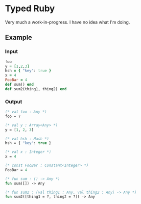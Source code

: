 # Typed Ruby
Very much a work-in-progress. I have no idea what I'm doing.

## Example
### Input
```ruby
foo
y = [1,2,3]
hsh = { "key": true }
x = 4
FooBar = 4
def sum() end
def sum2(thing1, thing2) end
```

### Output
```ocaml
(* val foo : Any *)
foo = ?

(* val y : Array<Any> *)
y = [1, 2, 3]

(* val hsh : Hash *)
hsh = { "key": true }

(* val x : Integer *)
x = 4

(* const FooBar : Constant<Integer> *)
FooBar = 4

(* fun sum : () -> Any *)
fun sum([]) -> Any

(* fun sum2 : (val thing1 : Any, val thing2 : Any) -> Any *)
fun sum2([thing1 = ?, thing2 = ?]) -> Any
```
